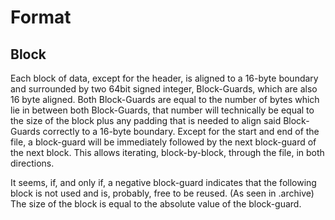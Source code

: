 # Format

## Block

Each block of data, except for the header, is aligned to a 16-byte boundary and surrounded by two 64bit signed integer, Block-Guards, which are also 16 byte aligned. Both Block-Guards are equal to the number of bytes which lie in between both Block-Guards, that number will technically be equal to the size of the block plus any padding that is needed to align said Block-Guards correctly to a 16-byte boundary.
Except for the start and end of the file, a block-guard will be immediately followed by the next block-guard of the next block.
This allows iterating, block-by-block, through the file, in both directions.

It seems, if, and only if, a negative block-guard indicates that the following block is not used and is, probably, free to be reused. (As seen in .archive)
The size of the block is equal to the absolute value of the block-guard.
